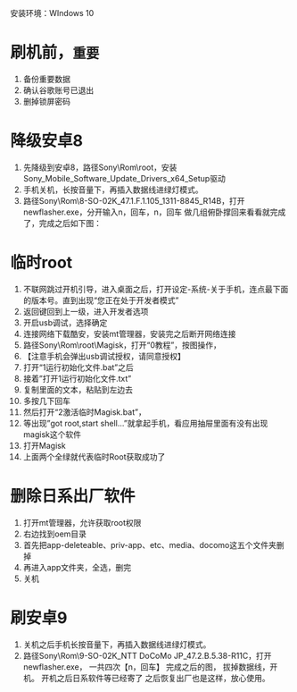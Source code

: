 安装环境：WIndows 10
# 刷机前，`重要`
1. 备份重要数据
2. 确认谷歌账号已退出
3. 删掉锁屏密码

# 降级安卓8
1. 先降级到安卓8，路径Sony\Rom\root，安装Sony_Mobile_Software_Update_Drivers_x64_Setup驱动
2. 手机关机，长按音量下，再插入数据线进绿灯模式。
3. 路径Sony\Rom\8-SO-02K_47.1.F.1.105_1311-8845_R14B，打开newflasher.exe，分开输入n，回车，n，回车
做几组俯卧撑回来看看就完成了，完成之后如下图：

# 临时root
1. 不联网跳过开机引导，进入桌面之后，打开设定-系统-关于手机，连点最下面的版本号。直到出现“您正在处于开发者模式”
2. 返回键回到上一级，进入开发者选项
3. 开启usb调试，选择确定
4. 连接网络下载酷安，安装mt管理器，安装完之后断开网络连接
5. 路径Sony\Rom\root\Magisk，打开“0教程”，按图操作，
6. 【注意手机会弹出usb调试授权，请同意授权】
7. 打开“1运行初始化文件.bat”之后
8. 接着”打开1运行初始化文件.txt”
9. 复制里面的文本，粘贴到左边去 
10. 多按几下回车
11. 然后打开“2激活临时Magisk.bat”，
12. 等出现”got root,start shell…”就拿起手机，看应用抽屉里面有没有出现magisk这个软件
13. 打开Magisk
14. 上面两个全绿就代表临时Root获取成功了

# 删除日系出厂软件
1. 打开mt管理器，允许获取root权限
2. 右边找到oem目录
3. 首先把app-deleteable、priv-app、etc、media、docomo这五个文件夹删掉
4. 再进入app文件夹，全选，删完
5. 关机

# 刷安卓9
1. 关机之后手机长按音量下，再插入数据线进绿灯模式。
2. 路径Sony\Rom\9-SO-02K_NTT DoCoMo JP_47.2.B.5.38-R11C，打开newflasher.exe，
一共四次【n，回车】
完成之后的图，
拔掉数据线，开机。
开机之后日系软件等已经寄了
之后恢复出厂也是这样，放心使用。
